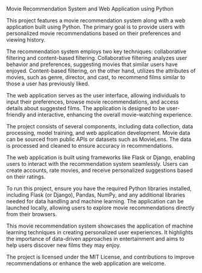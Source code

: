 Movie Recommendation System and Web Application using Python

This project features a movie recommendation system along with a web application built using Python. The primary goal is to provide users with personalized movie recommendations based on their preferences and viewing history.

The recommendation system employs two key techniques: collaborative filtering and content-based filtering. Collaborative filtering analyzes user behavior and preferences, suggesting movies that similar users have enjoyed. Content-based filtering, on the other hand, utilizes the attributes of movies, such as genre, director, and cast, to recommend films similar to those a user has previously liked.

The web application serves as the user interface, allowing individuals to input their preferences, browse movie recommendations, and access details about suggested films. The application is designed to be user-friendly and interactive, enhancing the overall movie-watching experience.

The project consists of several components, including data collection, data processing, model training, and web application development. Movie data can be sourced from public APIs or datasets such as MovieLens. The data is processed and cleaned to ensure accuracy in recommendations.

The web application is built using frameworks like Flask or Django, enabling users to interact with the recommendation system seamlessly. Users can create accounts, rate movies, and receive personalized suggestions based on their ratings.

To run this project, ensure you have the required Python libraries installed, including Flask (or Django), Pandas, NumPy, and any additional libraries needed for data handling and machine learning. The application can be launched locally, allowing users to explore movie recommendations directly from their browsers.

This movie recommendation system showcases the application of machine learning techniques in creating personalized user experiences. It highlights the importance of data-driven approaches in entertainment and aims to help users discover new films they may enjoy.

The project is licensed under the MIT License, and contributions to improve recommendations or enhance the web application are welcome.

